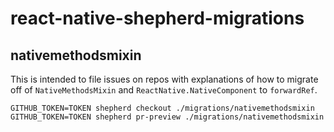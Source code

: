 # react-native-shepherd-migrations

## nativemethodsmixin
This is intended to file issues on repos with explanations of how to migrate off of `NativeMethodsMixin` and `ReactNative.NativeComponent` to `forwardRef`.

```
GITHUB_TOKEN=TOKEN shepherd checkout ./migrations/nativemethodsmixin
GITHUB_TOKEN=TOKEN shepherd pr-preview ./migrations/nativemethodsmixin
```
